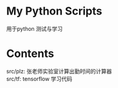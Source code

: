 # My Python Scripts
用于python 测试与学习  
# Contents  
src/plz: 张老师实验室计算出勤时间的计算器  
src/tf: tensorflow 学习代码  
